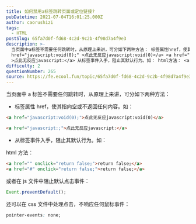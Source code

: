 ```yaml
---
title: 如何禁用a标签跳转页面或定位链接?
pubDatetime: 2021-07-04T16:01:25.000Z
author: caorushizi
tags:
  - HTML
postSlug: 65fa7d0f-fd68-4c2d-9c2b-4f98d7a4f9e3
description: >-
  当页面中a标签不需要任何跳转时，从原理上来讲，可分如下两种方法： 标签属性href，使其指向空或不返回任何内容。如： <a
  href="javascript:void(0);" >点此无反应javascript:void(0)</a> <a href="javascript:;"
  >点此无反应javascript:</a> 从标签事件入手，阻止其默认行为。如： html方法： <a href=""
difficulty: 2
questionNumber: 265
source: https://fe.ecool.fun/topic/65fa7d0f-fd68-4c2d-9c2b-4f98d7a4f9e3
---
```


当页面中 a 标签不需要任何跳转时，从原理上来讲，可分如下两种方法：

- 标签属性 href，使其指向空或不返回任何内容。如：

```html
<a href="javascript:void(0);">点此无反应javascript:void(0)</a>

<a href="javascript:;">点此无反应javascript:</a>
```

- 从标签事件入手，阻止其默认行为。如：

html 方法：

```html
<a href="" onclick="return false;">return false;</a>
<a href="#" onclick="return false;">return false;</a>
```

或者在 js 文件中阻止默认点击事件：

```javascript
Event.preventDefault();
```

还可以在 css 文件中处理点击，不响应任何鼠标事件：

```css
pointer-events: none;
```
